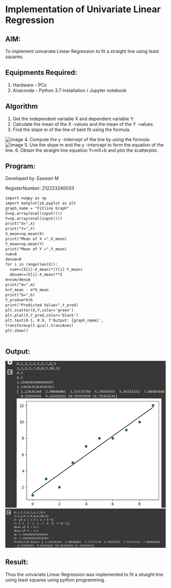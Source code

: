 # Implementation of Univariate Linear Regression
## AIM:
To implement univariate Linear Regression to fit a straight line using least squares.

## Equipments Required:
1. Hardware – PCs
2. Anaconda – Python 3.7 Installation / Jupyter notebook

## Algorithm
1. Get the independent variable X and dependent variable Y.
2. Calculate the mean of the X -values and the mean of the Y -values.
3. Find the slope m of the line of best fit using the formula. 
<img width="231" alt="image" src="https://user-images.githubusercontent.com/93026020/192078527-b3b5ee3e-992f-46c4-865b-3b7ce4ac54ad.png">
4. Compute the y -intercept of the line by using the formula:
<img width="148" alt="image" src="https://user-images.githubusercontent.com/93026020/192078545-79d70b90-7e9d-4b85-9f8b-9d7548a4c5a4.png">
5. Use the slope m and the y -intercept to form the equation of the line.
6. Obtain the straight line equation Y=mX+b and plot the scatterplot.

## Program:

Developed by: Easwari M

RegisterNumber: 212223240033
```
import numpy as np
import matplotlib.pyplot as plt
graph_name = "Fitline Graph"
X=np.array(eval(input()))
Y=np.array(eval(input()))
print("X=",X)
print("Y=",Y)
X_mean=np.mean(X)
print("Mean of X =",X_mean)
Y_mean=np.mean(Y)
print("Mean of Y =",Y_mean)
num=0
denum=0
for i in range(len(X)):
  num+=(X[i]-X_mean)*(Y[i]-Y_mean)
  denum+=(X[i]-X_mean)**2
m=num/denum
print("m=",m)
b=Y_mean - m*X_mean
print("b=",b)
Y_pred=m*X+b
print("Predicted Value=",Y_pred)
plt.scatter(X,Y,color='green')
plt.plot(X,Y_pred,color='black')
plt.text(0.1, 0.9, f'Output: {graph_name}', transform=plt.gca().transAxes)
plt.show()
  
```

## Output:
![best fit line](fitline.jpg)
![best fit line](output.jpg)


## Result:
Thus the univariate Linear Regression was implemented to fit a straight line using least squares using python programming.

